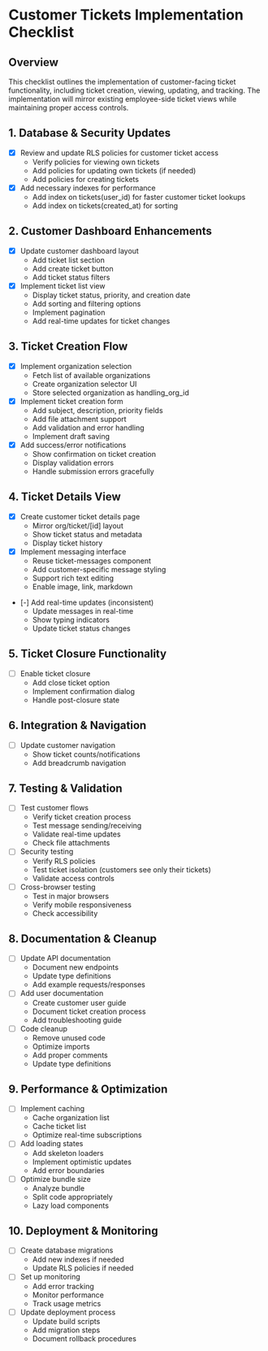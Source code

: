 # Customer Tickets Implementation Checklist

## Overview
This checklist outlines the implementation of customer-facing ticket functionality, including ticket creation, viewing, updating, and tracking. The implementation will mirror existing employee-side ticket views while maintaining proper access controls.

## 1. Database & Security Updates
- [x] Review and update RLS policies for customer ticket access
  - Verify policies for viewing own tickets
  - Add policies for updating own tickets (if needed)
  - Add policies for creating tickets
- [x] Add necessary indexes for performance
  - Add index on tickets(user_id) for faster customer ticket lookups
  - Add index on tickets(created_at) for sorting

## 2. Customer Dashboard Enhancements
- [x] Update customer dashboard layout
  - Add ticket list section
  - Add create ticket button
  - Add ticket status filters
- [x] Implement ticket list view
  - Display ticket status, priority, and creation date
  - Add sorting and filtering options
  - Implement pagination
  - Add real-time updates for ticket changes

## 3. Ticket Creation Flow
- [x] Implement organization selection
  - Fetch list of available organizations
  - Create organization selector UI
  - Store selected organization as handling_org_id
- [x] Implement ticket creation form
  - Add subject, description, priority fields
  - Add file attachment support
  - Add validation and error handling
  - Implement draft saving
- [x] Add success/error notifications
  - Show confirmation on ticket creation
  - Display validation errors
  - Handle submission errors gracefully

## 4. Ticket Details View
- [x] Create customer ticket details page
  - Mirror org/ticket/[id] layout
  - Show ticket status and metadata
  - Display ticket history
- [x] Implement messaging interface
  - Reuse ticket-messages component
  - Add customer-specific message styling
  - Support rich text editing
  - Enable image, link, markdown
- [-] Add real-time updates (inconsistent)
  - Update messages in real-time
  - Show typing indicators
  - Update ticket status changes

## 5. Ticket Closure Functionality
- [ ] Enable ticket closure
  - Add close ticket option
  - Implement confirmation dialog
  - Handle post-closure state

## 6. Integration & Navigation
- [ ] Update customer navigation
  - Show ticket counts/notifications
  - Add breadcrumb navigation

## 7. Testing & Validation
- [ ] Test customer flows
  - Verify ticket creation process
  - Test message sending/receiving
  - Validate real-time updates
  - Check file attachments
- [ ] Security testing
  - Verify RLS policies
  - Test ticket isolation (customers see only their tickets)
  - Validate access controls
- [ ] Cross-browser testing
  - Test in major browsers
  - Verify mobile responsiveness
  - Check accessibility

## 8. Documentation & Cleanup
- [ ] Update API documentation
  - Document new endpoints
  - Update type definitions
  - Add example requests/responses
- [ ] Add user documentation
  - Create customer user guide
  - Document ticket creation process
  - Add troubleshooting guide
- [ ] Code cleanup
  - Remove unused code
  - Optimize imports
  - Add proper comments
  - Update type definitions

## 9. Performance & Optimization
- [ ] Implement caching
  - Cache organization list
  - Cache ticket list
  - Optimize real-time subscriptions
- [ ] Add loading states
  - Add skeleton loaders
  - Implement optimistic updates
  - Add error boundaries
- [ ] Optimize bundle size
  - Analyze bundle
  - Split code appropriately
  - Lazy load components

## 10. Deployment & Monitoring
- [ ] Create database migrations
  - Add new indexes if needed
  - Update RLS policies if needed
- [ ] Set up monitoring
  - Add error tracking
  - Monitor performance
  - Track usage metrics
- [ ] Update deployment process
  - Update build scripts
  - Add migration steps
  - Document rollback procedures 